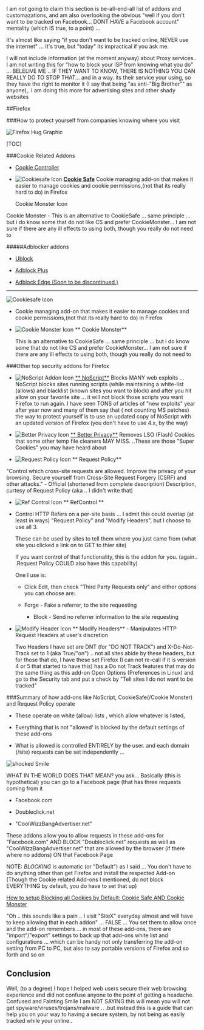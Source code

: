 I am not going to claim this section is be-all-end-all list of addons and customazations, and am also overlooking the obvious "well if you don't want to be tracked 
on Facebook... DONT HAVE a Facebook account" mentality (which IS true, to a point) ...
It's almost like saying "if you don't want to be tracked online, NEVER use the internet" ... It's true, but "today" its impractical if you ask me. 
I will not include information (at the moment anyway) about Proxy services.. I am not writing this for "how to block your ISP from knowing what you do" ... 
BELELIVE ME .. IF THEY WANT TO KNOW, THERE IS NOTHING YOU CAN REALLY DO TO STOP THAT... and in a way. its their service your using, so they have the 
right to monitor it (I say that being "as anti-"Big Brother"" as anyone),. I am doing this more for advertising sites and other shady websites
##Firefox 
###How to protect yourself from companies knowing where you visit

![Firefox Hug Graphic](http://xmetal.x10.mx/windowsHQ/graphics/joke/firefox.gif)

[TOC]

###Cookie Related Addons
- [Cookie Controller](https://addons.mozilla.org/en-US/firefox/addon/cookie-controller/)
- ![Cookiesafe Icon](http://xmetal.x10.mx/windowsHQ/graphics/ffox/cookie/CookieSafe.gif) [**Cookie Safe**](https://launchpad.net/cookiesafe)Cookie managing add-on that makes it easier to manage cookies and cookie permissions,(not that its really hard to do) in Firefox
   Cookie Monster Icon 
 Cookie Monster - This is an alternative to CookieSafe ... same principle ... but i do know some that do not like CS and prefer CookieMonster... I am not sure if there are 
 any ill effects to using both, though you really do not need to 
#####Adblocker addons

- [Ublock]()
- [Adblock Plus]()
- [Adblock Edge (Soon to be discontinued ) ]()
---
![Cookiesafe Icon](http://xmetal.x10.mx/windowsHQ/graphics/ffox/cookie/CookieSafe.gif)   - Cookie managing add-on that makes it easier to manage cookies and cookie permissions,(not that its really hard to do) in Firefox
    
- ![Cookie Monster Icon](http://xmetal.x10.mx/windowsHQ/graphics/ffox/cookie/cMonster.png)  ** Cookie Monster**
    This is an alternative to CookieSafe ... same principle ... but i do know some that do not like CS and prefer CookieMonster... I am not sure if there are any ill effects to using both, though you really do not need to 
 
###Other top security addons for Firefox
- ![NoScript Addon Icon](http://xmetal.x10.mx/windowsHQ/graphics/ffox/security/NoScript.jpg) [** NoScript**](http://www.noscript.net/) 
    Blocks MANY web exploits ... NoScript blocks sites running scripts (while maintaining a white-list (allows) and blacklist (known sites you want to block) and 
    after you hit allow on your favorite site ... it will not block those scripts you want Firefox to run again. I have seen TONS of articles of "new exploits" year after
     year now and many of them say that ( not counting MS patches) the way to protect yourself is to use an updated copy of NoScript with an updated version of 
     Firefox (you don't have to use 4.x, by the way)

- ![Better Privacy Icon](http://xmetal.x10.mx/windowsHQ/graphics/ffox/security/BetterPrivacy.jpg)  [** Better Privacy**](http://netticat.ath.cx/extensions.html)
	Removes LSO (Flash) Cookies that some other temp file cleaners MAY MISS. ..These are those "Super Cookies" you may have heard about 

- ![Request Policy Icon](http://xmetal.x10.mx/windowsHQ/graphics/ffox/security/RequestPolicy.png) ** Request Policy** 

 "Control which cross-site requests are allowed. Improve the privacy of your browsing. Secure yourself from Cross-Site Request Forgery (CSRF) and other attacks." - Official (shortened from complete description) Description, curtesy of Request Policy (aka .. I didn't write that) 

-  ![Ref Control Icon](http://xmetal.x10.mx/windowsHQ/graphics/ffox/RefControl.png) ** RefControl ** 
 
 - Control HTTP Refers on a per-site basis ... I admit this could overlap (at least in ways) "Request Policy" and "Modify Headers", but I choose to use all 3.
	These can be used by sites to tell them where you just came from (what site you clicked a link on to GET to thier site)

	If you want control of that functionality, this is the addon for you. (again.. .Request Policy COULD also have this capability)
    One I use is:
    - Click Edit, then check "Third Party Requests only" and either options you can choose are:
   	 - Forge - Fake a referrer, to the site requesting
    	- Block - Send no referrer information to the site requesting
 -  ![Modify Header Icon](http://xmetal.x10.mx/windowsHQ/graphics/ffox/ModifyHeader.png)  ** Modify Headers** -
  Manipulates HTTP Request Headers at user's discretion
	Two Headers I have set are DNT (for "DO NOT TRACK") and X-Do-Not-Track set to 1 (aka True/"on") .. not all sites abide by these headers, but for those that do, I
	 have these set Firefox (I can not re-call if it is version 4 or 5 that started to have this) has a Do not Track features that may do the same thing as this add-on 
	 Open Options (Preferences in Linux) and go to the Security tab and put a check by "Tell sites I do not want to be tracked"
###Summary of how add-ons like NoScript, CookieSafe(/Cookie Monster) and Request Policy operate

- These operate on white (allow) lists , which allow whatever is listed,
- Everything that is not "allowed' is blocked by the default settings of these add-ons
- What is allowed is controlled ENTIRELY by the user. and each domain (/site) requests can be set independently ...

![shocked Smile]()

WHAT IN THE WORLD DOES THAT MEAN? you ask... Basically (this is hypothetical) you can go to a Facebook page (that has three requests coming from it

- Facebook.com
- Doubleclick.net
- "CoolWizzBangAdvertiser.net"

These addons allow you to allow requests in these add-ons for "Facebook.com" AND BLOCK "Doubleclick.net" requests as well as "CoolWizzBangAdvertiser.net" that are allowed by the browser (if there where no addons) ON that Facebook Page


NOTE: *BLOCKING* is automatic (or "Default") as I said ... You don't have to do anything other than get Firefox and install the respected Add-on (Though the Cookie related Add-ons I mentioned, do not block EVERYTHING by default, you do have to set that up)

[How to setup Blocking all Cookies by Default: Cookie Safe AND Cookie Monster](http://xmetal.x10.mx/windowsHQ/security/cookieBlocking.php)

"Oh .. this sounds like a pain .. I visit "SiteX" everyday almost and will have to keep allowing that in each addon" ... FALSE ... You set them to allow once and the add-on 
remembers ... in most of these add-ons, there are "import"/"export" settings to back up that add-ons white list and configurations ... which can be handy not only 
transferring the add-on setting from PC to PC, but also to say portable versions of Firefox and so forth and so on

## Conclusion
Well, (to a degree) I hope I helped web users secure their web browsing experience and did not confuse anyone to the point of getting a headache.  
Confused and Fainting Smile I am NOT SAYING this will mean you will not get spyware/viruses/trojans/malware .. .but instead this is a guide that can help you 
on your way to having a secure system, by not being as easily tracked while your online..
